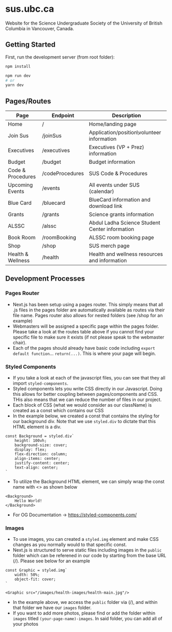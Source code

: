 # sus.ubc.ca
Website for the Science Undergraduate Society of the University of British Columbia in Vancouver, Canada.

## Getting Started

First, run the development server (from root folder):

```bash
npm install

npm run dev
# or
yarn dev
```

## Pages/Routes

| Page | Endpoint | Description |
| --------- | -------|------|
| Home  | /  | Home/landing page |
| Join Sus | /joinSus | Application/position\volunteer information |
| Executives | /executives | Executives (VP + Prez) information |
| Budget | /budget | Budget information |
| Code & Procedures | /codeProcedures | SUS Code & Procedures |
| Upcoming Events | /events | All events under SUS (calendar) |
| Blue Card | /bluecard | BlueCard information and download link |
| Grants | /grants | Science grants information |
| ALSSC | /alssc | Abdul Ladha Science Student Center information |
| Book Room | /roomBooking | ALSSC room booking page |
| Shop | /shop | SUS merch page |
| Health & Wellness | /health | Health and wellness resources and information |

## Development Processes

### Pages Router
- Next.js has been setup using a pages router. This simply means that all .js files in the pages folder are automatically available as routes via their file name. Pages router also allows for nested folders (see /shop for an example)
- Webmasters will be assigned a specific page within the pages folder. Please take a look at the routes table above if you cannot find your specific file to make sure it exists (if not please speak to the webmaster chair).
- Each of the pages should already have basic code including `export default function`... `return(...)`. This is where your page will begin.

### Styled Components 
- If you take a look at each of the javascript files, you can see that they all import `styled-components`.
- Styled components lets you write CSS directly in our Javascript. Doing this allows for better coupling between pages/components and CSS. THis also means that we can reduce the number of files in our project.
- Each block of CSS (what we would consider as our className) is created as a const which contains our CSS
- In the example below, we created a const that contains the styling for our background div. Note that we use `styled.div` to dictate that this HTML element is a div.
```
const Background = styled.div`
    height: 100vh;
    background-size: cover;
    display: flex;
    flex-direction: column;
    align-items: center;
    justify-content: center;
    text-align: center;
`
```
- To utilize the Background HTML element, we can simply wrap the const name with <> as shown below
```
<Background>
    Hello World!
</Background>
```
- For OG Documentation -> https://styled-components.com/

### Images
- To use images, you can created a `styled.img` element and make CSS changes as you normally would to that specific const.
- Next.js is structured to serve static files including images in the `public` folder which can be referened in our code by starting from the base URL (/). Please see below for an example
```
const Graphic = styled.img`
    width: 50%;
    object-fit: cover;
`

<Graphic src="/images/health-images/health-main.jpg"/>
```
- In the example above, we access the `public` folder via (/), and within that folder we have our `images` folder.
- If you want to add more photos, please find or add the folder within `images` titled `(your-page-name)-images`. In said folder, you can add all of your photos
